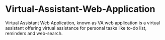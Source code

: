 # Virtual-Assistant-Web-Application
Virtual Assistant Web Application, known as VA web application is a virtual assistant offering virtual assistance  for personal  tasks like to-do list, reminders and web-search.
